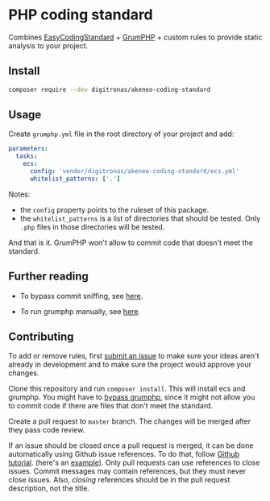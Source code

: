 # PHP coding standard

Combines [EasyCodingStandard](https://github.com/Symplify/EasyCodingStandard) + [GrumPHP](https://github.com/phpro/grumphp) + custom rules to provide static analysis to your project.

## Install

```bash
composer require --dev digitronas/akeneo-coding-standard
```

## Usage

Create `grumphp.yml` file in the root directory of your project and add:

```YAML
parameters:
  tasks:
    ecs:
      config: 'vendor/digitronas/akeneo-coding-standard/ecs.yml'
      whitelist_patterns: ['.']
```

Notes:
- the `config` property points to the ruleset of 
this package.
- the `whitelist_patterns` is a list of directories that should be tested. Only `.php` files in those directories will be tested.

And that is it. GrumPHP won't allow to commit code that doesn't meet the standard.

## Further reading

- To bypass commit sniffing, see [here](https://github.com/phpro/grumphp/blob/master/doc/faq.md#how-can-i-bypass-grumphp).

- To run grumphp manually, see [here](https://github.com/phpro/grumphp/blob/master/doc/commands.md#run).

## Contributing

To add or remove rules, first [submit an issue](https://github.com/digitronas/akeneo-coding-standard/issues) to make sure your ideas aren't already in development and to make sure the project would approve your changes.

Clone this repository and run `composer install`. This will install ecs and grumphp. You might have to [bypass grumphp](https://github.com/phpro/grumphp/blob/master/doc/faq.md#how-can-i-bypass-grumphp), since it might not allow you to commit code if there are files that don't meet the standard.

Create a pull request to `master` branch. The changes will be merged after they pass code review.

If an issue should be closed once a pull request is merged, it can be done automatically using Github issue references. To do that, follow [Github tutorial](https://help.github.com/en/github/managing-your-work-on-github/closing-issues-using-keywords). (here's an [example](https://github.com/digitronas/akeneo-coding-standard/pull/5)). Only pull requests can use references to close issues. Commit messages may contain references, but they must never close issues. Also, *closing* references should be in the pull request description, not the title.
